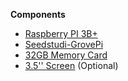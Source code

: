 **Components**
* [Raspberry PI 3B+](https://www.amazon.com/gp/product/B07BC7BMHY/ref=ppx_yo_dt_b_asin_title_o00_s00?ie=UTF8&psc=1) 
* [Seedstudi-GrovePi](https://www.amazon.com/gp/product/B01BRCEWV2/ref=ppx_yo_dt_b_asin_title_o01_s00?ie=UTF8&psc=1) 
* [32GB Memory Card](https://www.amazon.com/gp/product/B06XWN9Q99/ref=ppx_yo_dt_b_asin_title_o00_s00?ie=UTF8&psc=1) 
* [3.5'' Screen](https://www.amazon.com/gp/product/B01IGBDT02/ref=ppx_yo_dt_b_asin_title_o04_s00?ie=UTF8&psc=1) (Optional) 

